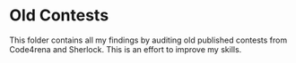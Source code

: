 # Old Contests

This folder contains all my findings by auditing old published contests from Code4rena and Sherlock. This is an effort to improve my skills.
